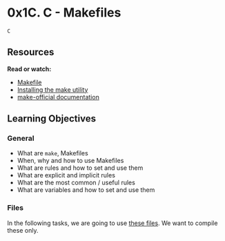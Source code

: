 # 0x1C. C - Makefiles
`C`

## Resources
**Read or watch:**
* [Makefile](https://www.google.com/search?q=makefile)
* [Installing the make utility](https://www.geeksforgeeks.org/how-to-install-make-on-ubuntu/)
* [make-official documentation](https://www.gnu.org/software/make/manual/html_node/)

## Learning Objectives
### General
* What are `make`, Makefiles
* When, why and how to use Makefiles
* What are rules and how to set and use them
* What are explicit and implicit rules
* What are the most common / useful rules
* What are variables and how to set and use them

### Files
In the following tasks, we are going to use [these files](https://github.com/alx-tools/0x1B.c).
We want to compile these only.
